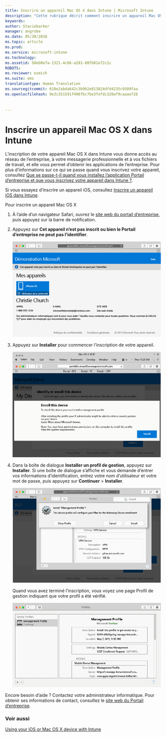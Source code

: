 ```yaml
---
title: Inscrire un appareil Mac OS X dans Intune | Microsoft Intune
description: "Cette rubrique décrit comment inscrire un appareil Mac OS X dans Intune"
keywords: 
author: Staciebarker
manager: angrobe
ms.date: 05/30/2016
ms.topic: article
ms.prod: 
ms.service: microsoft-intune
ms.technology: 
ms.assetid: 58eb0e7a-1321-4c66-a281-88fb01e72c1c
ROBOTS: 
ms.reviewer: esmich
ms.suite: ems
translationtype: Human Translation
ms.sourcegitcommit: 618e2abda642c3b9b2e813824dfd4235c9309faa
ms.openlocfilehash: 9e3c351591f496fbc7be3fefdc320af9caaae726


---
```



# Inscrire un appareil Mac OS X dans Intune

L’inscription de votre appareil Mac OS X dans Intune vous donne accès au réseau de l’entreprise, à votre messagerie professionnelle et à vos fichiers de travail, et elle vous permet d’obtenir les applications de l’entreprise. Pour plus d’informations sur ce qui se passe quand vous inscrivez votre appareil, consultez [Que se passe-t-il quand vous installez l’application Portail d’entreprise et que vous inscrivez votre appareil dans Intune ?](what-happens-if-you-install-the-company-portal-app-and-enroll-your-device-in-intune-ios.md).

Si vous essayez d’inscrire un appareil iOS, consultez [Inscrire un appareil iOS dans Intune](enroll-your-device-in-intune-ios.md).


Pour inscrire un appareil Mac OS X

1.  À l’aide d’un navigateur Safari, ouvrez le [site web du portail d’entreprise](https://portal.manage.microsoft.com), puis appuyez sur la barre de notification.

2.  Appuyez sur **Cet appareil n’est pas inscrit ou bien le Portail d’entreprise ne peut pas l’identifier**.

    ![device-not-enrolled](./media/1-macosx-enroll-tap-enroll.png)

3.  Appuyez sur **Installer** pour commencer l’inscription de votre appareil.

    ![tap-install-to-enroll](./media/2-macosx-enroll--install-button.png)

4.  Dans la boîte de dialogue **Installer un profil de gestion**, appuyez sur **Installer**. Si une boîte de dialogue s’affiche et vous demande d’entrer vos informations d’identification, entrez votre nom d’utilisateur et votre mot de passe, puis appuyez sur **Continuer** &gt; **Installer**.

    ![install-management-profile](./media/3-macosx-enroll-tap-install.png)

    Quand vous avez terminé l’inscription, vous voyez une page Profil de gestion indiquant que votre profil a été vérifié.

    ![management-profile-verified](./media/4-macosx-enroll-done.png)

Encore besoin d’aide ? Contactez votre administrateur informatique. Pour obtenir ses informations de contact, consultez le [site web du Portail d’entreprise](http://portal.manage.microsoft.com).

### Voir aussi
[Using your iOS or Mac OS X device with Intune](using-your-ios-or-mac-os-x-device-with-intune.md)



<!--HONumber=Jul16_HO4-->


